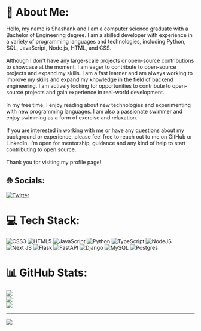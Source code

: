 # 💫 About Me:
Hello, my name is Shashank and I am a computer science graduate with a Bachelor of Engineering degree. I am a skilled developer with experience in a variety of programming languages and technologies, including Python, SQL, JavaScript, Node.js, HTML, and CSS.<br><br>Although I don't have any large-scale projects or open-source contributions to showcase at the moment, I am eager to contribute to open-source projects and expand my skills. I am a fast learner and am always working to improve my skills and expand my knowledge in the field of backend engineering. I am actively looking for opportunities to contribute to open-source projects and gain experience in real-world development.<br><br>In my free time, I enjoy reading about new technologies and experimenting with new programming languages. I am also a passionate swimmer and enjoy swimming as a form of exercise and relaxation.<br><br>If you are interested in working with me or have any questions about my background or experience, please feel free to reach out to me on GitHub or LinkedIn. I'm open for mentorship, guidance and any kind of help to start contributing to open source.<br><br>Thank you for visiting my profile page!


## 🌐 Socials:
[![Twitter](https://img.shields.io/badge/Twitter-%231DA1F2.svg?logo=Twitter&logoColor=white)](https://twitter.com/https://twitter.com/shash__27) 

# 💻 Tech Stack:
![CSS3](https://img.shields.io/badge/css3-%231572B6.svg?style=flat&logo=css3&logoColor=white) ![HTML5](https://img.shields.io/badge/html5-%23E34F26.svg?style=flat&logo=html5&logoColor=white) ![JavaScript](https://img.shields.io/badge/javascript-%23323330.svg?style=flat&logo=javascript&logoColor=%23F7DF1E) ![Python](https://img.shields.io/badge/python-3670A0?style=flat&logo=python&logoColor=ffdd54) ![TypeScript](https://img.shields.io/badge/typescript-%23007ACC.svg?style=flat&logo=typescript&logoColor=white) ![NodeJS](https://img.shields.io/badge/node.js-6DA55F?style=flat&logo=node.js&logoColor=white) ![Next JS](https://img.shields.io/badge/Next-black?style=flat&logo=next.js&logoColor=white) ![Flask](https://img.shields.io/badge/flask-%23000.svg?style=flat&logo=flask&logoColor=white) ![FastAPI](https://img.shields.io/badge/FastAPI-005571?style=flat&logo=fastapi) ![Django](https://img.shields.io/badge/django-%23092E20.svg?style=flat&logo=django&logoColor=white) ![MySQL](https://img.shields.io/badge/mysql-%2300f.svg?style=flat&logo=mysql&logoColor=white) ![Postgres](https://img.shields.io/badge/postgres-%23316192.svg?style=flat&logo=postgresql&logoColor=white)
# 📊 GitHub Stats:
![](https://github-readme-stats.vercel.app/api?username=shashank9927&theme=chartreuse-dark&hide_border=false&include_all_commits=false&count_private=false)<br/>
![](https://github-readme-streak-stats.herokuapp.com/?user=shashank9927&theme=chartreuse-dark&hide_border=false)<br/>
![](https://github-readme-stats.vercel.app/api/top-langs/?username=shashank9927&theme=chartreuse-dark&hide_border=false&include_all_commits=false&count_private=false&layout=compact)

---
[![](https://visitcount.itsvg.in/api?id=shashank9927&icon=0&color=0)](https://visitcount.itsvg.in)

<!-- Proudly created with GPRM ( https://gprm.itsvg.in ) -->

